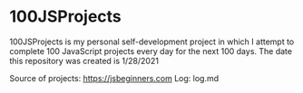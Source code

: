 # 100JSProjects

100JSProjects is my personal self-development project in which I attempt to complete 100 JavaScript projects every day for the next 100 days. The date this repository was created is 1/28/2021

Source of projects: https://jsbeginners.com
Log: log.md